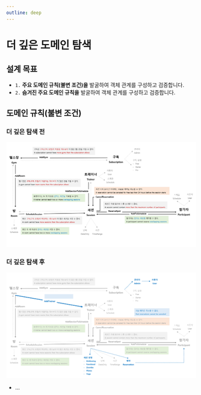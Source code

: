 ```yaml
---
outline: deep
---
```


# 더 깊은 도메인 탐색

## 설계 목표
- `1.` **주요 도메인 규칙(불변 조건)을** 발굴하여 객체 관계를 구성하고 검증합니다.
- `2.` **숨겨진 주요 도메인 규칙을** 발굴하여 객체 관계를 구성하고 검증합니다.

## 도메인 규칙(불변 조건)
### 더 깊은 탐색 전
![](./../milestone01-domain-exploration/.images/DomainExploration.png)

### 더 깊은 탐색 후
![](./.images/DeeperDomainExploration-Compared.png)

- ...